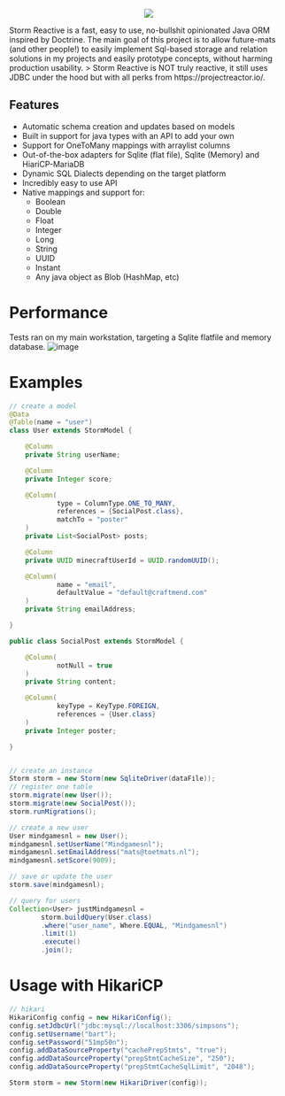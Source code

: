 <p align="center">
    <img src="https://user-images.githubusercontent.com/10709682/156048080-34987a54-d433-4931-acc9-0fc416b94f8b.png" />
</p>
Storm Reactive is a fast, easy to use, no-bullshit opinionated Java ORM inspired by Doctrine. The main goal of this project is to allow future-mats (and other people!) to easily implement Sql-based storage and relation solutions in my projects and easily prototype concepts, without harming production usability.
> Storm Reactive is NOT truly reactive, it still uses JDBC under the hood but with all perks from https://projectreactor.io/.

## Features
 - Automatic schema creation and updates based on models
 - Built in support for java types with an API to add your own
 - Support for OneToMany mappings with arraylist columns
 - Out-of-the-box adapters for Sqlite (flat file), Sqlite (Memory) and HiariCP-MariaDB
 - Dynamic SQL Dialects depending on the target platform
 - Incredibly easy to use API
 - Native mappings and support for:
   - Boolean
   - Double
   - Float
   - Integer
   - Long
   - String
   - UUID
   - Instant
   - Any java object as Blob (HashMap, etc)

# Performance
Tests ran on my main workstation, targeting a Sqlite flatfile and memory database.
![image](https://user-images.githubusercontent.com/10709682/156046029-537cf0dd-fd3b-4a6e-ab6b-17bf832046d4.png)

# Examples
```java
// create a model
@Data
@Table(name = "user")
class User extends StormModel {

    @Column
    private String userName;

    @Column
    private Integer score;

    @Column(
            type = ColumnType.ONE_TO_MANY,
            references = {SocialPost.class},
            matchTo = "poster"
    )
    private List<SocialPost> posts;

    @Column
    private UUID minecraftUserId = UUID.randomUUID();

    @Column(
            name = "email",
            defaultValue = "default@craftmend.com"
    )
    private String emailAddress;

}

public class SocialPost extends StormModel {

    @Column(
            notNull = true
    )
    private String content;

    @Column(
            keyType = KeyType.FOREIGN,
            references = {User.class}
    )
    private Integer poster;

}


// create an instance
Storm storm = new Storm(new SqliteDriver(dataFile));
// register one table
storm.migrate(new User());
storm.migrate(new SocialPost());
storm.runMigrations();

// create a new user
User mindgamesnl = new User();
mindgamesnl.setUserName("Mindgamesnl");
mindgamesnl.setEmailAddress("mats@toetmats.nl");
mindgamesnl.setScore(9009);

// save or update the user
storm.save(mindgamesnl);

// query for users
Collection<User> justMindgamesnl =
        storm.buildQuery(User.class)
        .where("user_name", Where.EQUAL, "Mindgamesnl")
        .limit(1)
        .execute()
        .join();
```

# Usage with HikariCP
```java
// hikari
HikariConfig config = new HikariConfig();
config.setJdbcUrl("jdbc:mysql://localhost:3306/simpsons");
config.setUsername("bart");
config.setPassword("51mp50n");
config.addDataSourceProperty("cachePrepStmts", "true");
config.addDataSourceProperty("prepStmtCacheSize", "250");
config.addDataSourceProperty("prepStmtCacheSqlLimit", "2048");

Storm storm = new Storm(new HikariDriver(config));
```
